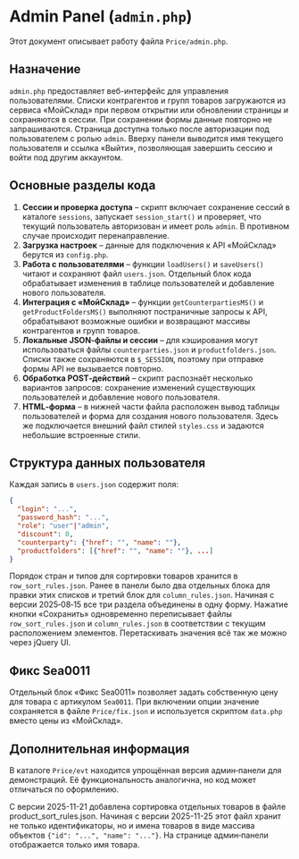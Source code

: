 # Admin Panel (`admin.php`)

Этот документ описывает работу файла `Price/admin.php`.

## Назначение

`admin.php` предоставляет веб-интерфейс для управления пользователями. Списки контрагентов и групп товаров загружаются из сервиса «МойСклад» при первом открытии или обновлении страницы и сохраняются в сессии. При сохранении формы данные повторно не запрашиваются. Страница доступна только после авторизации под пользователем с ролью `admin`.
Вверху панели выводится имя текущего пользователя и ссылка «Выйти», позволяющая завершить сессию и войти под другим аккаунтом.

## Основные разделы кода

1. **Сессии и проверка доступа** – скрипт включает сохранение сессий в каталоге `sessions`, запускает `session_start()` и проверяет, что текущий пользователь авторизован и имеет роль `admin`. В противном случае происходит перенаправление.
2. **Загрузка настроек** – данные для подключения к API «МойСклад» берутся из `config.php`.
3. **Работа с пользователями** – функции `loadUsers()` и `saveUsers()` читают и сохраняют файл `users.json`. Отдельный блок кода обрабатывает изменения в таблице пользователей и добавление нового пользователя.
4. **Интеграция с «МойСклад»** – функции `getCounterpartiesMS()` и `getProductFoldersMS()` выполняют постраничные запросы к API, обрабатывают возможные ошибки и возвращают массивы контрагентов и групп товаров.
5. **Локальные JSON‑файлы и сессии** – для кэширования могут использоваться файлы `counterparties.json` и `productfolders.json`. Списки также сохраняются в `$_SESSION`, поэтому при отправке формы API не вызывается повторно.
6. **Обработка POST‑действий** – скрипт распознаёт несколько вариантов запросов: сохранение изменений существующих пользователей и добавление нового пользователя.
7. **HTML‑форма** – в нижней части файла расположен вывод таблицы пользователей и форма для создания нового пользователя. Здесь же подключается внешний файл стилей `styles.css` и задаются небольшие встроенные стили.

## Структура данных пользователя

Каждая запись в `users.json` содержит поля:

```json
{
  "login": "...",
  "password_hash": "...",
  "role": "user"|"admin",
  "discount": 0,
  "counterparty": {"href": "", "name": ""},
  "productfolders": [{"href": "", "name": ""}, ...]
}
```


Порядок стран и типов для сортировки товаров хранится в `row_sort_rules.json`.
Ранее в панели было два отдельных блока для правки этих списков и третий блок
для `column_rules.json`. Начиная с версии 2025‑08‑15 все три раздела объединены
в одну форму. Нажатие кнопки «Сохранить» одновременно переписывает файлы
`row_sort_rules.json` и `column_rules.json` в соответствии с текущим расположением
элементов. Перетаскивать значения всё так же можно через jQuery UI.

## Фикс Sea0011

Отдельный блок «Фикс Sea0011» позволяет задать собственную цену для товара с
артикулом `Sea0011`. При включении опции значение сохраняется в файле
`Price/fix.json` и используется скриптом `data.php` вместо цены из «МойСклад».

## Дополнительная информация

В каталоге `Price/evt` находится упрощённая версия админ‑панели для демонстраций. Её функциональность аналогична, но код может отличаться по оформлению.

С версии 2025-11-21 добавлена сортировка отдельных товаров в файле product_sort_rules.json.
Начиная с версии 2025-11-25 этот файл хранит не только идентификаторы, но и имена товаров
в виде массива объектов `{"id": "...", "name": "..."}`. На странице админ‑панели
отображается только имя товара.
